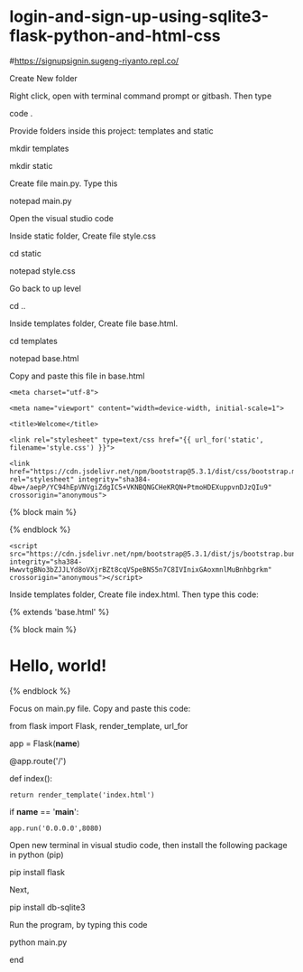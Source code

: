 # login-and-sign-up-using-sqlite3-flask-python-and-html-css

#https://signupsignin.sugeng-riyanto.repl.co/ 


Create New folder

Right click, open with terminal command prompt or gitbash. Then type

code .

Provide folders inside this project: templates and static

mkdir templates

mkdir static

Create file main.py. Type this

notepad main.py

Open the visual studio code

Inside static folder, Create file style.css

cd static

notepad style.css

Go back to up level

cd ..

Inside templates folder, Create file base.html. 

cd templates

notepad base.html

Copy and paste this file in base.html

<!doctype html>

<html lang="en">

  <head>

    <meta charset="utf-8">

    <meta name="viewport" content="width=device-width, initial-scale=1">

    <title>Welcome</title>

    <link rel="stylesheet" type=text/css href="{{ url_for('static', filename='style.css') }}">

    <link href="https://cdn.jsdelivr.net/npm/bootstrap@5.3.1/dist/css/bootstrap.min.css" rel="stylesheet" integrity="sha384-4bw+/aepP/YC94hEpVNVgiZdgIC5+VKNBQNGCHeKRQN+PtmoHDEXuppvnDJzQIu9" crossorigin="anonymous">

  </head>

  <body>

{% block main %}



{% endblock %}

    <script src="https://cdn.jsdelivr.net/npm/bootstrap@5.3.1/dist/js/bootstrap.bundle.min.js" integrity="sha384-HwwvtgBNo3bZJJLYd8oVXjrBZt8cqVSpeBNS5n7C8IVInixGAoxmnlMuBnhbgrkm" crossorigin="anonymous"></script>

  </body>

</html>

Inside templates folder, Create file index.html. Then type this code:

{% extends 'base.html' %}

{% block main %}

<h1>Hello, world!</h1>



{% endblock %}

Focus on main.py file. Copy and paste this code:

from flask import Flask, render_template, url_for

app = Flask(__name__)

@app.route('/')

def index():

    return render_template('index.html')

if __name__ == '__main__':

    app.run('0.0.0.0',8080)

Open new terminal in visual studio code, then install the following package in python (pip)

pip install flask

Next,

pip install db-sqlite3

Run the program, by typing this code

python main.py

end
